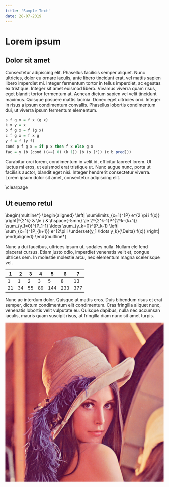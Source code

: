 ```yaml
---
title: 'Sample Text'
date: 28-07-2019
---
```


# Lorem ipsum

## Dolor sit amet

Consectetur adipiscing elit. Phasellus facilisis semper aliquet. Nunc
ultricies, dolor eu ornare iaculis, ante libero tincidunt erat, vel mattis
sapien libero imperdiet mi. Integer fermentum tortor in tellus imperdiet, ac
egestas ex tristique. Integer sit amet euismod libero. Vivamus viverra quam
risus, eget blandit tortor fermentum at. Aenean dictum sapien vel velit
tincidunt maximus. Quisque posuere mattis lacinia. Donec eget ultricies orci.
Integer in risus a ipsum condimentum convallis. Phasellus lobortis
condimentum dui, ut viverra ipsum fermentum elementum.

```haskell
s f g x = f x (g x)
k x y = x
b f g x = f (g x)
c f g x = f x g
y f = f (y f)
cond p f g x = if p x then f x else g x
fac = y (b (cond ((==) 0) (k 1)) (b (s (*)) (c b pred)))
```

Curabitur orci lorem, condimentum in velit id, efficitur laoreet lorem. Ut
luctus mi eros, ut euismod erat tristique ut. Nunc augue nunc, porta ut
facilisis auctor, blandit eget nisi. Integer hendrerit consectetur viverra.
Lorem ipsum dolor sit amet, consectetur adipiscing elit.

\clearpage

## Ut euemo retul

\begin{multline*}
\begin{aligned}
    \left| \sum\limits_{x=1}^{P} e^{2 \pi i f(x)} \right|^{2^k} & \le \\
    & \hspace{-5mm} \le  2^{2^k-1}P^{2^k-(k+1)}
                        \sum_{y_1=0}^{P_1-1} \ldots
                        \sum_{y_k=0}^{P_k-1} \left|
                               \sum_{x=1}^{P_{k+1}} e^{2\pi i
                                    \underset{y_1 \ldots y_k}{\Delta} f(x)}
    \right|
\end{aligned}
\end{multline*}

Nunc a dui faucibus, ultrices ipsum ut, sodales nulla. Nullam eleifend
placerat cursus. Etiam justo odio, imperdiet venenatis velit et, congue
ultrices sem. In molestie molestie arcu, nec elementum magna scelerisque vel.

**1** | **2** | **3** | **4** | **5** | **6** | **7**
----- | ----- | ----- | ----- | ----- | ----- | -----
1 | 1 | 2 | 3 | 5 | 8 | 13
21 | 34 | 55 | 89 | 144 | 233 | 377

Nunc ac interdum dolor. Quisque at mattis eros. Duis bibendum risus et erat
semper, dictum condimentum elit condimentum. Cras fringilla aliquet nunc,
venenatis lobortis velit vulputate eu. Quisque dapibus, nulla nec accumsan
iaculis, mauris quam suscipit risus, at fringilla diam nunc sit amet turpis.

![Lenna](res/Lenna.png)
